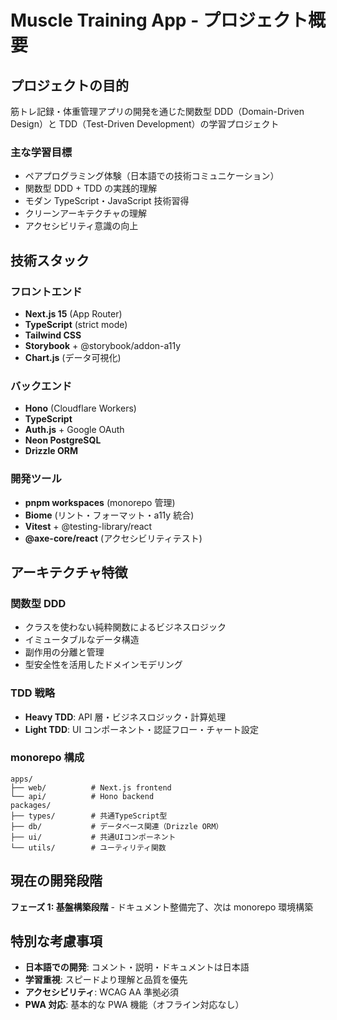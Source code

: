 # Muscle Training App - プロジェクト概要

## プロジェクトの目的

筋トレ記録・体重管理アプリの開発を通じた関数型 DDD（Domain-Driven Design）と TDD（Test-Driven Development）の学習プロジェクト

### 主な学習目標

- ペアプログラミング体験（日本語での技術コミュニケーション）
- 関数型 DDD + TDD の実践的理解
- モダン TypeScript・JavaScript 技術習得
- クリーンアーキテクチャの理解
- アクセシビリティ意識の向上

## 技術スタック

### フロントエンド

- **Next.js 15** (App Router)
- **TypeScript** (strict mode)
- **Tailwind CSS**
- **Storybook** + @storybook/addon-a11y
- **Chart.js** (データ可視化)

### バックエンド

- **Hono** (Cloudflare Workers)
- **TypeScript**
- **Auth.js** + Google OAuth
- **Neon PostgreSQL**
- **Drizzle ORM**

### 開発ツール

- **pnpm workspaces** (monorepo 管理)
- **Biome** (リント・フォーマット・a11y 統合)
- **Vitest** + @testing-library/react
- **@axe-core/react** (アクセシビリティテスト)

## アーキテクチャ特徴

### 関数型 DDD

- クラスを使わない純粋関数によるビジネスロジック
- イミュータブルなデータ構造
- 副作用の分離と管理
- 型安全性を活用したドメインモデリング

### TDD 戦略

- **Heavy TDD**: API 層・ビジネスロジック・計算処理
- **Light TDD**: UI コンポーネント・認証フロー・チャート設定

### monorepo 構成

```
apps/
├── web/          # Next.js frontend
└── api/          # Hono backend
packages/
├── types/        # 共通TypeScript型
├── db/           # データベース関連（Drizzle ORM）
├── ui/           # 共通UIコンポーネント
└── utils/        # ユーティリティ関数
```

## 現在の開発段階

**フェーズ 1: 基盤構築段階** - ドキュメント整備完了、次は monorepo 環境構築

## 特別な考慮事項

- **日本語での開発**: コメント・説明・ドキュメントは日本語
- **学習重視**: スピードより理解と品質を優先
- **アクセシビリティ**: WCAG AA 準拠必須
- **PWA 対応**: 基本的な PWA 機能（オフライン対応なし）
